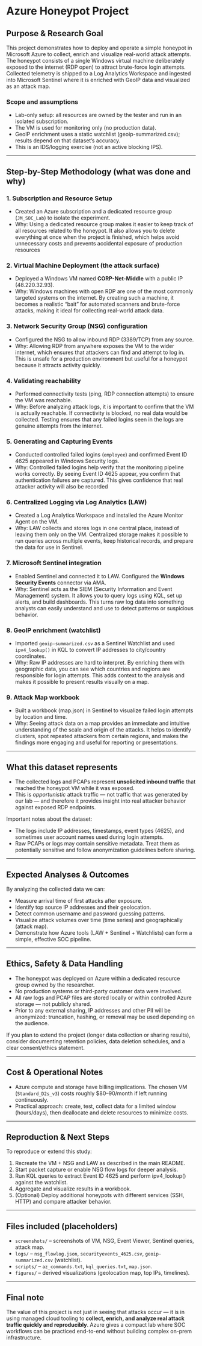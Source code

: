 # Azure Honeypot Project

##  Purpose & Research Goal
This project demonstrates how to deploy and operate a simple honeypot in Microsoft Azure to collect, enrich and visualize real-world attack attempts. The honeypot consists of a single Windows virtual machine deliberately exposed to the internet (RDP open) to attract brute-force login attempts. Collected telemetry is shipped to a Log Analytics Workspace and ingested into Microsoft Sentinel where it is enriched with GeoIP data and visualized as an attack map.

### Scope and assumptions
- Lab-only setup: all resources are owned by the tester and run in an isolated subscription.  
- The VM is used for monitoring only (no production data).  
- GeoIP enrichment uses a static watchlist (geoip-summarized.csv); results depend on that dataset’s accuracy.  
- This is an IDS/logging exercise (not an active blocking IPS).

---

##  Step-by-Step Methodology (what was done and why)

### 1. Subscription and Resource Setup
- Created an Azure subscription and a dedicated resource group (`JM_SOC_Lab`) to isolate the experiment.  
- Why: Using a dedicated resource group makes it easier to keep track of all resources related to the honeypot. It also allows you to delete everything at once when the project is finished, which helps avoid unnecessary costs and prevents accidental exposure of production resources

### 2. Virtual Machine Deployment (the attack surface)
- Deployed a Windows VM named **CORP-Net-Middle** with a public IP (48.220.32.93).  
- Why: Windows machines with open RDP are one of the most commonly targeted systems on the internet. By creating such a machine, it becomes a realistic “bait” for automated scanners and brute-force attacks, making it ideal for collecting real-world attack data.

### 3. Network Security Group (NSG) configuration
- Configured the NSG to allow inbound RDP (3389/TCP) from any source.  
- Why: Allowing RDP from anywhere exposes the VM to the wider internet, which ensures that attackers can find and attempt to log in. This is unsafe for a production environment but useful for a honeypot because it attracts activity quickly.

### 4. Validating reachability
- Performed connectivity tests (ping, RDP connection attempts) to ensure the VM was reachable.  
- Why: Before analyzing attack logs, it is important to confirm that the VM is actually reachable. If connectivity is blocked, no real data would be collected. Testing ensures that any failed logins seen in the logs are genuine attempts from the internet.

### 5. Generating and Capturing Events
- Conducted controlled failed logins (`employee`) and confirmed Event ID 4625 appeared in Windows Security logs.  
- Why: Controlled failed logins help verify that the monitoring pipeline works correctly. By seeing Event ID 4625 appear, you confirm that authentication failures are captured. This gives confidence that real attacker activity will also be recorded

### 6. Centralized Logging via Log Analytics (LAW)
- Created a Log Analytics Workspace and installed the Azure Monitor Agent on the VM.  
- Why: LAW collects and stores logs in one central place, instead of leaving them only on the VM. Centralized storage makes it possible to run queries across multiple events, keep historical records, and prepare the data for use in Sentinel.


### 7. Microsoft Sentinel integration
- Enabled Sentinel and connected it to LAW. Configured the **Windows Security Events** connector via AMA.  
- Why: Sentinel acts as the SIEM (Security Information and Event Management) system. It allows you to query logs using KQL, set up alerts, and build dashboards. This turns raw log data into something analysts can easily understand and use to detect patterns or suspicious behavior.

### 8. GeoIP enrichment (watchlist)
- Imported `geoip-summarized.csv` as a Sentinel Watchlist and used `ipv4_lookup()` in KQL to convert IP addresses to city/country coordinates.  
- Why: Raw IP addresses are hard to interpret. By enriching them with geographic data, you can see which countries and regions are responsible for login attempts. This adds context to the analysis and makes it possible to present results visually on a map.

### 9. Attack Map workbook
- Built a workbook (map.json) in Sentinel to visualize failed login attempts by location and time.  
- Why: Seeing attack data on a map provides an immediate and intuitive understanding of the scale and origin of the attacks. It helps to identify clusters, spot repeated attackers from certain regions, and makes the findings more engaging and useful for reporting or presentations.

---

##  What this dataset represents
- The collected logs and PCAPs represent **unsolicited inbound traffic** that reached the honeypot VM while it was exposed.  
- This is *opportunistic* attack traffic — not traffic that was generated by our lab — and therefore it provides insight into real attacker behavior against exposed RDP endpoints.

Important notes about the dataset:
- The logs include IP addresses, timestamps, event types (4625), and sometimes user account names used during login attempts.  
- Raw PCAPs or logs may contain sensitive metadata. Treat them as potentially sensitive and follow anonymization guidelines before sharing.

---

##  Expected Analyses & Outcomes
By analyzing the collected data we can:
- Measure arrival time of first attacks after exposure.
- Identify top source IP addresses and their geolocation.
- Detect common username and password guessing patterns.
- Visualize attack volumes over time (time series) and geographically (attack map).
- Demonstrate how Azure tools (LAW + Sentinel + Watchlists) can form a simple, effective SOC pipeline.

---

##  Ethics, Safety & Data Handling
- The honeypot was deployed on Azure within a dedicated resource group owned by the researcher.  
- No production systems or third-party customer data were involved.  
- All raw logs and PCAP files are stored locally or within controlled Azure storage — not publicly shared.  
- Prior to any external sharing, IP addresses and other PII will be anonymized: truncation, hashing, or removal may be used depending on the audience.

If you plan to extend the project (longer data collection or sharing results), consider documenting retention policies, data deletion schedules, and a clear consent/ethics statement.

---

##  Cost & Operational Notes
- Azure compute and storage have billing implications. The chosen VM (`Standard_D2s_v3`) costs roughly $80–90/month if left running continuously.  
- Practical approach: create, test, collect data for a limited window (hours/days), then deallocate and delete resources to minimize costs.

---

##  Reproduction & Next Steps
To reproduce or extend this study:
1. Recreate the VM + NSG and LAW as described in the main README.  
2. Start packet capture or enable NSG flow logs for deeper analysis.  
3. Run KQL queries to extract Event ID 4625 and perform ipv4_lookup() against the watchlist.  
4. Aggregate and visualize results in a workbook.  
5. (Optional) Deploy additional honeypots with different services (SSH, HTTP) and compare attacker behavior.

---

##  Files included (placeholders)
- `screenshots/` – screenshots of VM, NSG, Event Viewer, Sentinel queries, attack map.  
- `logs/` – `nsg_flowlog.json`, `securityevents_4625.csv`, `geoip-summarized.csv` (watchlist).  
- `scripts/` – `az_commands.txt`, `kql_queries.txt`, `map.json`.  
- `figures/` – derived visualizations (geolocation map, top IPs, timelines).

--- 

##  Final note
The value of this project is not just in seeing that attacks occur — it is in using managed cloud tooling to **collect, enrich, and analyze real attack traffic quickly and reproducibly**. Azure gives a compact lab where SOC workflows can be practiced end-to-end without building complex on-prem infrastructure.
